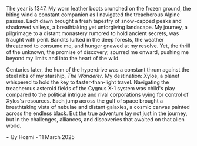 
The year is 1347.  My worn leather boots crunched on the frozen ground, the biting wind a constant companion as I navigated the treacherous Alpine passes.  Each dawn brought a fresh tapestry of snow-capped peaks and shadowed valleys, a breathtaking yet unforgiving landscape. My journey, a pilgrimage to a distant monastery rumored to hold ancient secrets, was fraught with peril. Bandits lurked in the deep forests, the weather threatened to consume me, and hunger gnawed at my resolve. Yet, the thrill of the unknown, the promise of discovery, spurred me onward, pushing me beyond my limits and into the heart of the wild.


Centuries later, the hum of the hyperdrive was a constant thrum against the steel ribs of my starship, *The Wanderer*.  My destination: Xylos, a planet whispered to hold the key to faster-than-light travel.  Navigating the treacherous asteroid fields of the Cygnus X-1 system was child's play compared to the political intrigue and rival corporations vying for control of Xylos's resources.  Each jump across the gulf of space brought a breathtaking vista of nebulae and distant galaxies, a cosmic canvas painted across the endless black. But the true adventure lay not just in the journey, but in the challenges, alliances, and discoveries that awaited on that alien world.

~ By Hozmi - 11 March 2025

